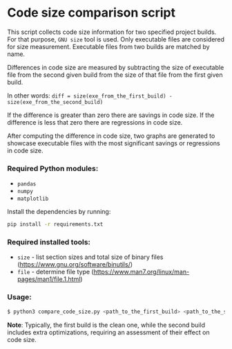 # Code size comparison script

This script collects code size information for two specified project builds.
For that purpose, ```GNU size``` tool is used.
Only executable files are considered for size measurement.
Executable files from two builds are matched by name.

Differences in code size are measured by subtracting the size of executable file from the second given build from the size of that file from the first given build.

In other words: ```diff = size(exe_from_the_first_build) - size(exe_from_the_second_build)```

If the difference is greater than zero there are savings in code size. If the difference is less that zero there are regressions in code size.

After computing the difference in code size, two graphs are generated to showcase executable files with the most significant savings or regressions in code size.

### Required Python modules:

- `pandas`
- `numpy`
- `matplotlib`

Install the dependencies by running:
```bash
pip install -r requirements.txt
```

### Required installed tools:

- `size` - list section sizes and total size of binary files (https://www.gnu.org/software/binutils/)
- `file` - determine file type (https://www.man7.org/linux/man-pages/man1/file.1.html)

### Usage:

```bash
$ python3 compare_code_size.py <path_to_the_first_build> <path_to_the_second_build> size
```

**Note**: Typically, the first build is the clean one, while the second build includes extra optimizations, requiring an assessment of their effect on code size.
